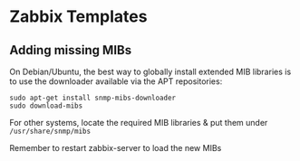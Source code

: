 # Zabbix Templates

## Adding missing MIBs
On Debian/Ubuntu, the best way to globally install extended MIB libraries is to use the downloader available via the APT repositories:

    sudo apt-get install snmp-mibs-downloader
    sudo download-mibs

For other systems, locate the required MIB libraries & put them under ``/usr/share/snmp/mibs``

Remember to restart zabbix-server to load the new MIBs
